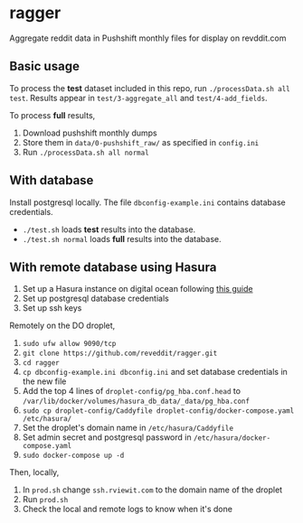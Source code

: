 # ragger
Aggregate reddit data in Pushshift monthly files for display on revddit.com

## Basic usage

To process the **test** dataset included in this repo, run `./processData.sh all test`. Results appear in `test/3-aggregate_all` and `test/4-add_fields`.

To process **full** results,

1. Download pushshift monthly dumps
1. Store them in `data/0-pushshift_raw/` as specified in `config.ini`
1. Run `./processData.sh all normal`

## With database

Install postgresql locally. The file `dbconfig-example.ini` contains database credentials.

* `./test.sh` loads **test** results into the database.
* `./test.sh normal` loads **full** results into the database.

## With remote database using Hasura

1. Set up a Hasura instance on digital ocean following [this guide](https://docs.hasura.io/1.0/graphql/manual/guides/deployment/digital-ocean-one-click.html)
1. Set up postgresql database credentials
1. Set up ssh keys

Remotely on the DO droplet,

1. `sudo ufw allow 9090/tcp`
1. `git clone https://github.com/reveddit/ragger.git`
1. `cd ragger`
1. `cp dbconfig-example.ini dbconfig.ini` and set database credentials in the new file
1. Add the top 4 lines of `droplet-config/pg_hba.conf.head` to `/var/lib/docker/volumes/hasura_db_data/_data/pg_hba.conf`
1. `sudo cp droplet-config/Caddyfile droplet-config/docker-compose.yaml /etc/hasura/`
1. Set the droplet's domain name in `/etc/hasura/Caddyfile`
1. Set admin secret and postgresql password in `/etc/hasura/docker-compose.yaml`
1. `sudo docker-compose up -d`

Then, locally,

1. In `prod.sh` change `ssh.rviewit.com` to the domain name of the droplet
1. Run `prod.sh`
1. Check the local and remote logs to know when it's done
